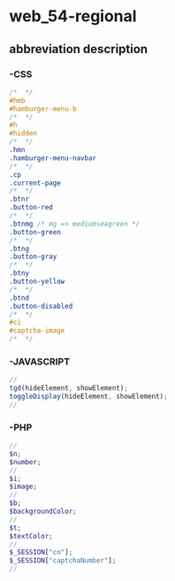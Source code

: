 # web_54-regional

## abbreviation description

### -CSS
```css
/*  */ 
#hmb
#hamburger-menu-b
/*  */
#h
#hidden
/*  */
.hmn
.hamburger-menu-navbar
/*  */
.cp
.current-page
/*  */
.btnr
.button-red
/*  */
.btnmg /* mg => mediumseagreen */
.button-green
/*  */
.btng
.button-gray
/*  */
.btny
.button-yellow
/*  */
.btnd
.button-disabled
/*  */
#ci
#captcha-image
/*  */
```
### -JAVASCRIPT
```javascript
// 
tgd(hideElement, showElement);
toggleDisplay(hideElement, showElement);
// 
```
### -PHP
```php
// 
$n;
$number;
// 
$i;
$image;
// 
$b;
$backgroundColor;
// 
$t;
$textColor;
// 
$_SESSION["cn"];
$_SESSION["captchaNumber"];
// 
```
